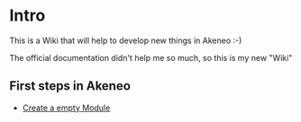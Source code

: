# Intro

This is a Wiki that will help to develop new things in Akeneo :-)

The official documentation didn't help me so much, so this is my new "Wiki"

## First steps in Akeneo

* [Create a empty Module]()